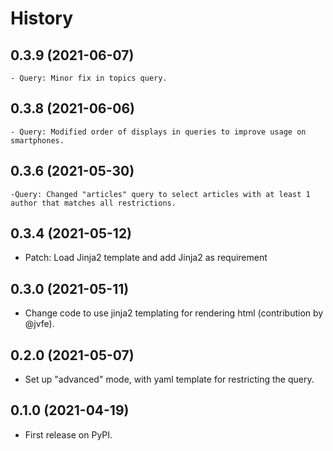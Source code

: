 # History

## 0.3.9 (2021-06-07)
    - Query: Minor fix in topics query. 

## 0.3.8 (2021-06-06)
    - Query: Modified order of displays in queries to improve usage on smartphones.

## 0.3.6 (2021-05-30)

    -Query: Changed "articles" query to select articles with at least 1 author that matches all restrictions. 

## 0.3.4 (2021-05-12)

- Patch: Load Jinja2 template and add Jinja2 as requirement
## 0.3.0 (2021-05-11)

-  Change code to use jinja2 templating for rendering html (contribution by @jvfe).

## 0.2.0 (2021-05-07)

-   Set up "advanced" mode, with yaml template for restricting the query.

## 0.1.0 (2021-04-19)

-   First release on PyPI.
